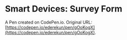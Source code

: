# Smart Devices: Survey Form

A Pen created on CodePen.io. Original URL: [https://codepen.io/ederekun/pen/gOoKogX](https://codepen.io/ederekun/pen/gOoKogX).

